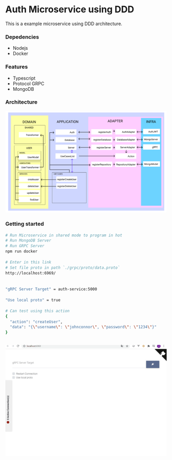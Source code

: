 # Auth Microservice using DDD

This is a example microservice using DDD architecture.

### Depedencies

* Nodejs
* Docker

### Features

* Typescript
* Protocol GRPC
* MongoDB

### Architecture

![Architecture](doc/architecture.png)

### Getting started

```bash
# Run Microservice in shared mode to program in hot
# Run MongoDB Server
# Run GRPC Server
npm run docker

# Enter in this link
# Set file proto in path `./grpc/proto/data.proto`
http://localhost:6969/


"gRPC Server Target" = auth-service:5000

"Use local proto" = true

# Can test using this action
{
  "action": "createUser",
  "data": "{\"username\": \"johnconnor\", \"password\": \"1234\"}"
}
 
```

![Setting gRPC](doc/setting-grpc.gif)
